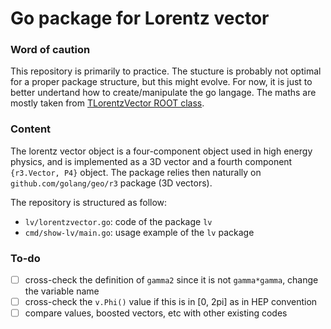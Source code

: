 # Go package for Lorentz vector

### Word of caution

This repository is primarily to practice. The stucture is probably not optimal for a proper package structure, but this might evolve. For now, it is just to better undertand how to create/manipulate the go langage. The maths are mostly taken from [TLorentzVector ROOT class](https://github.com/root-project/root/blob/master/math/physics/src/TLorentzVector.cxx).

### Content 

The lorentz vector object is a four-component object used in high energy physics, and is implemented as a 3D vector and a fourth component `{r3.Vector, P4}` object. The package relies then naturally on `github.com/golang/geo/r3` package (3D vectors).

The repository is structured as follow:
  + `lv/lorentzvector.go`: code of the package `lv`
  + `cmd/show-lv/main.go`: usage example of the `lv` package

### To-do
 + [ ] cross-check the definition of `gamma2` since it is not `gamma*gamma`, change the variable name
 + [ ] cross-check the `v.Phi()` value if this is in [0, 2pi] as in HEP convention
 + [ ] compare values, boosted vectors, etc with other existing codes
